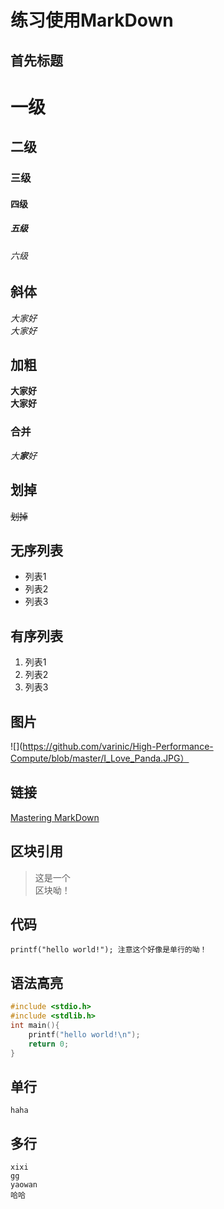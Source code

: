 # 练习使用MarkDown
## 首先标题

# 一级
## 二级
### 三级
#### 四级
##### 五级
###### 六级

## 斜体
*大家好*<br>
_大家好_<br>

## 加粗
**大家好**<br>
__大家好__<br>

### 合并
_大**家**好_<br>

## 划掉
~~划掉~~

## 无序列表
* 列表1
* 列表2
* 列表3

## 有序列表
1. 列表1
1. 列表2
1. 列表3

## 图片
![](https://github.com/varinic/High-Performance-Compute/blob/master/I_Love_Panda.JPG）

## 链接
[Mastering MarkDown](https://guides.github.com/features/mastering-markdown/)

## 区块引用
>这是一个<br>
>区块呦！

## 代码
`printf("hello world!"); 注意这个好像是单行的呦！`

## 语法高亮
```c
#include <stdio.h>
#include <stdlib.h>
int main(){
	printf("hello world!\n");
	return 0;
}
```

## 单行
 	haha

## 多行
 	xixi
 	gg
 	yaowan
	哈哈


